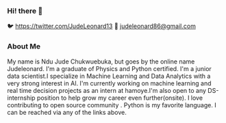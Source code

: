 ### Hi! there 👋

🐦 https://twitter.com/JudeLeonard13
📩 judeleonard86@gmail.com

### About Me
My name is Ndu Jude Chukwuebuka, but goes by the online name Judeleonard. I'm a graduate of Physics and Python certified. 
I'm a junior data scientist.I specialize in Machine Learning and Data Analytics with a very strong interest in AI. 
I'm currently working on machine learning and real time decision projects as an intern at hamoye.I'm also open to any DS-internship position
to help grow my career even further(onsite). I love contributing to open source community . Python is my favorite language. I can be reached via any of the links above.  
 

<!--
**judeleonard/Judeleonard** is a ✨ _special_ ✨ repository because its `README.md` (this file) appears on your GitHub profile.

Here are some ideas to get you started:

- 🔭 I’m currently working on ...
- 🌱 I’m currently learning ...
- 👯 I’m looking to collaborate on ...
- 🤔 I’m looking for help with ...
- 💬 Ask me about ...
- 📫 judeleonard86@gmail.com: 
- 😄 Pronouns: ...s
- ⚡ Fun fact: ...
-->
